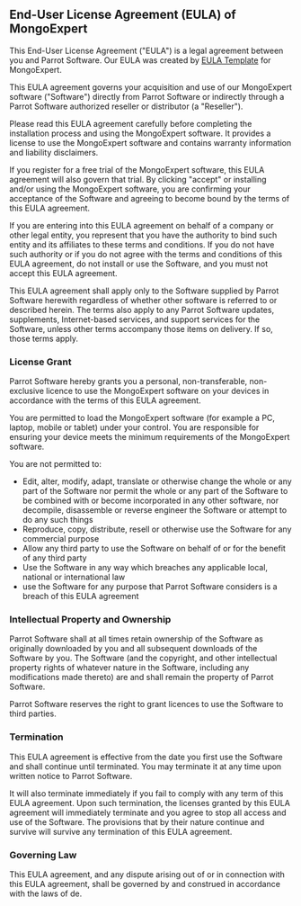 End-User License Agreement (EULA) of MongoExpert
------------------------------------------------

This End-User License Agreement ("EULA") is a legal agreement between you and Parrot Software. Our EULA was created by [EULA Template](https://www.eulatemplate.com) for MongoExpert.

This EULA agreement governs your acquisition and use of our MongoExpert software ("Software") directly from Parrot Software or indirectly through a Parrot Software authorized reseller or distributor (a "Reseller").

Please read this EULA agreement carefully before completing the installation process and using the MongoExpert software. It provides a license to use the MongoExpert software and contains warranty information and liability disclaimers.

If you register for a free trial of the MongoExpert software, this EULA agreement will also govern that trial. By clicking "accept" or installing and/or using the MongoExpert software, you are confirming your acceptance of the Software and agreeing to become bound by the terms of this EULA agreement.

If you are entering into this EULA agreement on behalf of a company or other legal entity, you represent that you have the authority to bind such entity and its affiliates to these terms and conditions. If you do not have such authority or if you do not agree with the terms and conditions of this EULA agreement, do not install or use the Software, and you must not accept this EULA agreement.

This EULA agreement shall apply only to the Software supplied by Parrot Software herewith regardless of whether other software is referred to or described herein. The terms also apply to any Parrot Software updates, supplements, Internet-based services, and support services for the Software, unless other terms accompany those items on delivery. If so, those terms apply.

### License Grant

Parrot Software hereby grants you a personal, non-transferable, non-exclusive licence to use the MongoExpert software on your devices in accordance with the terms of this EULA agreement.

You are permitted to load the MongoExpert software (for example a PC, laptop, mobile or tablet) under your control. You are responsible for ensuring your device meets the minimum requirements of the MongoExpert software.

You are not permitted to:

*   Edit, alter, modify, adapt, translate or otherwise change the whole or any part of the Software nor permit the whole or any part of the Software to be combined with or become incorporated in any other software, nor decompile, disassemble or reverse engineer the Software or attempt to do any such things
*   Reproduce, copy, distribute, resell or otherwise use the Software for any commercial purpose
*   Allow any third party to use the Software on behalf of or for the benefit of any third party
*   Use the Software in any way which breaches any applicable local, national or international law
*   use the Software for any purpose that Parrot Software considers is a breach of this EULA agreement

### Intellectual Property and Ownership

Parrot Software shall at all times retain ownership of the Software as originally downloaded by you and all subsequent downloads of the Software by you. The Software (and the copyright, and other intellectual property rights of whatever nature in the Software, including any modifications made thereto) are and shall remain the property of Parrot Software.

Parrot Software reserves the right to grant licences to use the Software to third parties.

### Termination

This EULA agreement is effective from the date you first use the Software and shall continue until terminated. You may terminate it at any time upon written notice to Parrot Software.

It will also terminate immediately if you fail to comply with any term of this EULA agreement. Upon such termination, the licenses granted by this EULA agreement will immediately terminate and you agree to stop all access and use of the Software. The provisions that by their nature continue and survive will survive any termination of this EULA agreement.

### Governing Law

This EULA agreement, and any dispute arising out of or in connection with this EULA agreement, shall be governed by and construed in accordance with the laws of de.
